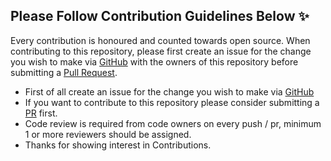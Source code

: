 ## Please Follow Contribution Guidelines Below ✨

Every contribution is honoured and counted towards open source.
When contributing to this repository, please first create an issue for the change you wish to make via [GitHub](https://github.com/offensive-vk/Temp/issues) with the owners of this repository before submitting a [Pull Request](https://github.com/offensive-vk/Temp/pulls).

- First of all create an issue for the change you wish to make via [GitHub](https://github.com/offensive-vk/Temp/issues)
- If you want to contribute to this repository please consider submitting a [PR](https://github.com/offensive-vk/Temp/pulls) first.
- Code review is required from code owners on every push / pr, minimum 1 or more reviewers should be assigned.
- Thanks for showing interest in Contributions.
